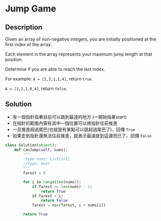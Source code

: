 Jump Game
========

Description
--------

Given an array of non-negative integers, you are initially positioned at the first index of the array.

Each element in the array represents your maximum jump length at that position.

Determine if you are able to reach the last index.

For example:
`A = [2,3,1,1,4]`, return `true`.

`A = [3,2,1,0,4]`, return `false`.



Solution
--------

*   有一個指針指著目前可以跳到最遠的地方 (一開始指著start)
*   在指針的範圍內需有其中一個位置可以將指針往前推進
*   一旦推進超過尾巴(也就是有某點可以跳超過尾巴了)，回傳 `True`
*   如果走到指針還無法往前推進，就表示最遠就到這邊而已了，回傳 `False`


```python
class Solution(object):
    def canJump(self, nums):
        """
        :type nums: List[int]
        :rtype: bool
        """
        farest = 0

        for i in range(len(nums)):
            if farest >= len(nums) - 1:
                return True
            if farest < i:
                return False
            farest = max(farest, i + nums[i])

        return True
```
